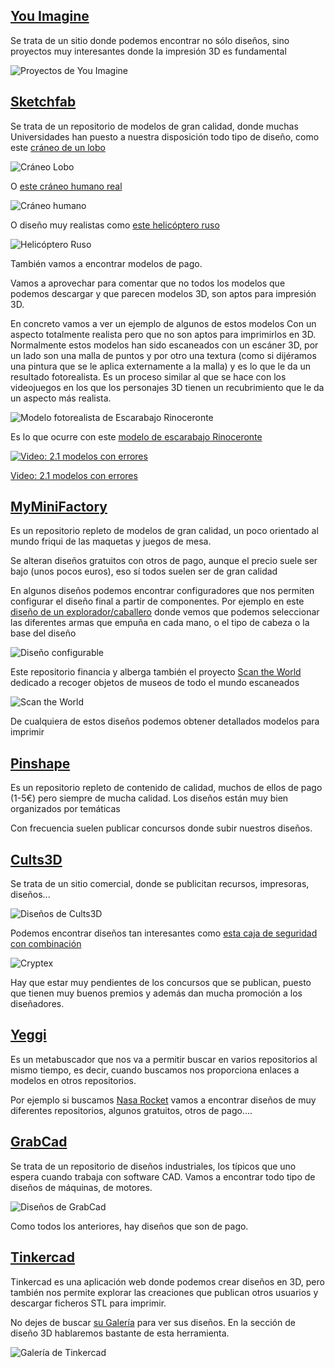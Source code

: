 ## [You Imagine](https://www.youmagine.com)

Se trata de un sitio donde podemos encontrar no sólo diseños, sino proyectos muy interesantes donde la impresión 3D es fundamental

![Proyectos de You Imagine](./images/youimagine.png)

## [Sketchfab](https://sketchfab.com/)

Se trata de un repositorio de modelos de gran calidad, donde muchas Universidades han puesto a nuestra disposición todo tipo de diseño, como este [cráneo de un lobo](https://sketchfab.com/3d-models/wolf-skull-fw2415-1566e56e6a7e47f890b9b389457346a8) 

![Cráneo Lobo](./images/CraneoLobo.png)

O [este cráneo humano real](https://sketchfab.com/3d-models/skull-complete-with-cap-and-mandible-301405aafb0e4f9ebbebd24b75b537bf)

![Cráneo humano](./images/Craneo_sketchfab.png)

O diseño muy realistas como [este helicóptero ruso](https://sketchfab.com/3d-models/russian-transport-heli-ab981d28f7124a489cd1b1992b2e467b)

![Helicóptero Ruso](./images/HelicopteroRuso.png)

También vamos a encontrar modelos de pago.

Vamos a aprovechar para comentar que no todos los modelos que podemos descargar y que parecen modelos 3D, son aptos para impresión 3D.  

En concreto vamos a ver un ejemplo de algunos de estos modelos Con un aspecto totalmente realista pero que no son aptos para imprimirlos en 3D. Normalmente estos modelos  han sido escaneados con un escáner 3D,  por un lado son una malla de puntos y por otro una textura (como si dijéramos una pintura que se le aplica externamente a la malla) y es lo que le da un resultado fotorealista. Es un proceso similar al que se hace con los videojuegos en los que los personajes 3D tienen un recubrimiento que le da un aspecto más realista. 

![Modelo fotorealista de Escarabajo Rinoceronte](./images/ModeloEscarabajoRinoceronte.png)


Es lo que ocurre con este [modelo de escarabajo Rinoceronte](https://sketchfab.com/3d-models/rhinoceros-beetle-10d4ecc6b3f3427a9041087314b17ed5)


[![Video: 2.1 modelos con errores](https://img.youtube.com/vi/NDORt3mz9yE/0.jpg)](https://drive.google.com/file/d/1XzOpe6ED-lRebLQdtTRyXoYzcsFvoXYI/view?usp=sharing)

[Video: 2.1 modelos con errores](https://drive.google.com/file/d/1XzOpe6ED-lRebLQdtTRyXoYzcsFvoXYI/view?usp=sharing)

## [MyMiniFactory](https://www.myminifactory.com/)

Es un repositorio repleto de modelos de gran calidad, un poco orientado al mundo friqui de las maquetas  y juegos de mesa.

Se alteran diseños gratuitos con otros de pago, aunque el precio suele ser bajo (unos pocos euros), eso sí todos suelen ser de gran calidad

En algunos diseños podemos encontrar configuradores que nos permiten configurar el diseño final a partir de componentes. Por ejemplo en este [diseño de un explorador/caballero](https://www.myminifactory.com/customizer/ranger-human-male-85) donde vemos que podemos seleccionar las diferentes armas que empuña en cada mano, o el tipo de cabeza o la base del diseño

![Diseño configurable](./images/CabelleroConfigurable.png)

Este repositorio financia y alberga también el proyecto [Scan the World](https://www.myminifactory.com/scantheworld/) dedicado a recoger objetos de museos de todo el mundo escaneados 

![Scan the World](./images/ScanTheWorld.png)

De cualquiera de estos diseños podemos obtener detallados modelos para imprimir

## [Pinshape](https://pinshape.com)

Es un repositorio repleto de contenido de calidad, muchos de ellos de pago (1-5€) pero siempre de mucha calidad. Los diseños están muy bien organizados por temáticas

Con frecuencia suelen publicar concursos donde subir nuestros diseños.

## [Cults3D](https://cults3d.com/)

Se trata de un sitio comercial, donde se publicitan recursos, impresoras, diseños...

![Diseños de Cults3D](./images/Cults3d.png)

Podemos encontrar diseños tan interesantes como [esta caja de seguridad con combinación](https://cults3d.com/es/modelo-3d/juegos/cryptex-af_inventions)

![Cryptex](./images/criptex.jpg)

Hay que estar muy pendientes de los concursos que se publican, puesto que tienen muy buenos premios y además dan mucha promoción a los diseñadores.

## [Yeggi](http://www.yeggi.com/) 

Es un metabuscador que nos va a permitir buscar en varios repositorios al mismo tiempo, es decir, cuando buscamos nos proporciona enlaces a modelos en otros repositorios.


Por ejemplo si buscamos [Nasa Rocket](https://www.yeggi.com/q/nasa+rocket/) vamos a encontrar diseños de muy diferentes repositorios, algunos gratuitos, otros de pago....


## [GrabCad](https://grabcad.com/)

Se trata de un repositorio de diseños industriales, los típicos que uno espera cuando trabaja con software CAD. Vamos a encontrar todo tipo de diseños de máquinas, de motores.

![Diseños de GrabCad](./images/GrabCad.png)

Como todos los anteriores, hay diseños que son de pago.

## [Tinkercad](https://tinkercad.com)

Tinkercad es una aplicación web donde podemos crear diseños en 3D, pero también nos permite explorar las creaciones que publican otros usuarios y descargar ficheros STL para imprimir.

No dejes de buscar [su Galería](https://www.tinkercad.com/things) para ver  sus diseños. En la sección de diseño 3D hablaremos bastante de esta herramienta.

![Galería de Tinkercad](./images/tinkercadGaleria.png)

